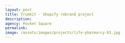 ```yaml
---
layout: post
title: TrueKit - Shopify rebrand project
description: 
agency: Pocket Square
permalink: 
image: /assets/images/projects/life-pharmarcy-01.jpg
---
```


